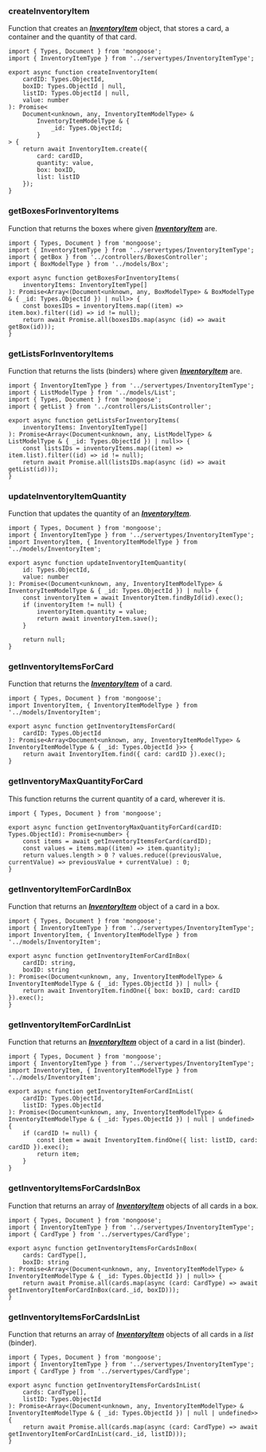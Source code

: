 ### createInventoryItem
Function that creates an **_[InventoryItem](../models/InventoryItem)_** object, that stores a card, a container and the quantity of that card. 
```tsx
import { Types, Document } from 'mongoose';
import { InventoryItemType } from '../servertypes/InventoryItemType';

export async function createInventoryItem(
    cardID: Types.ObjectId,
    boxID: Types.ObjectId | null,
    listID: Types.ObjectId | null,
    value: number
): Promise<
    Document<unknown, any, InventoryItemModelType> &
        InventoryItemModelType & {
            _id: Types.ObjectId;
        }
> {
    return await InventoryItem.create({
        card: cardID,
        quantity: value,
        box: boxID,
        list: listID
    });
}
```

### getBoxesForInventoryItems
Function that returns the boxes where given **_[InventoryItem](../models/InventoryItem)_** are.
```tsx
import { Types, Document } from 'mongoose';
import { InventoryItemType } from '../servertypes/InventoryItemType';
import { getBox } from '../controllers/BoxesController';
import { BoxModelType } from '../models/Box';

export async function getBoxesForInventoryItems(
    inventoryItems: InventoryItemType[]
): Promise<Array<(Document<unknown, any, BoxModelType> & BoxModelType & { _id: Types.ObjectId }) | null>> {
    const boxesIDs = inventoryItems.map((item) => item.box).filter((id) => id != null);
    return await Promise.all(boxesIDs.map(async (id) => await getBox(id)));
}
```

### getListsForInventoryItems
Function that returns the lists (binders) where given **_[InventoryItem](../models/InventoryItem)_** are.
```tsx
import { InventoryItemType } from '../servertypes/InventoryItemType';
import { ListModelType } from '../models/List';
import { Types, Document } from 'mongoose';
import { getList } from '../controllers/ListsController';

export async function getListsForInventoryItems(
    inventoryItems: InventoryItemType[]
): Promise<Array<(Document<unknown, any, ListModelType> & ListModelType & { _id: Types.ObjectId }) | null>> {
    const listsIDs = inventoryItems.map((item) => item.list).filter((id) => id != null);
    return await Promise.all(listsIDs.map(async (id) => await getList(id)));
}
```

### updateInventoryItemQuantity
Function that updates the quantity of an **_[InventoryItem](../models/InventoryItem)_**.
```tsx
import { Types, Document } from 'mongoose';
import { InventoryItemType } from '../servertypes/InventoryItemType';
import InventoryItem, { InventoryItemModelType } from '../models/InventoryItem';

export async function updateInventoryItemQuantity(
    id: Types.ObjectId,
    value: number
): Promise<(Document<unknown, any, InventoryItemModelType> & InventoryItemModelType & { _id: Types.ObjectId }) | null> {
    const inventoryItem = await InventoryItem.findById(id).exec();
    if (inventoryItem != null) {
        inventoryItem.quantity = value;
        return await inventoryItem.save();
    }

    return null;
}
```

### getInventoryItemsForCard
Function that returns the **_[InventoryItem](../models/InventoryItem)_** of a card.
```tsx
import { Types, Document } from 'mongoose';
import InventoryItem, { InventoryItemModelType } from '../models/InventoryItem';

export async function getInventoryItemsForCard(
    cardID: Types.ObjectId
): Promise<Array<Document<unknown, any, InventoryItemModelType> & InventoryItemModelType & { _id: Types.ObjectId }>> {
    return await InventoryItem.find({ card: cardID }).exec();
}
```

### getInventoryMaxQuantityForCard
This function returns the current quantity of a card, wherever it is.
```tsx
import { Types, Document } from 'mongoose';

export async function getInventoryMaxQuantityForCard(cardID: Types.ObjectId): Promise<number> {
    const items = await getInventoryItemsForCard(cardID);
    const values = items.map((item) => item.quantity);
    return values.length > 0 ? values.reduce((previousValue, currentValue) => previousValue + currentValue) : 0;
}
```

### getInventoryItemForCardInBox
Function that returns an **_[InventoryItem](../models/InventoryItem)_** object of a card in a box.
```tsx
import { Types, Document } from 'mongoose';
import { InventoryItemType } from '../servertypes/InventoryItemType';
import InventoryItem, { InventoryItemModelType } from '../models/InventoryItem';

export async function getInventoryItemForCardInBox(
    cardID: string,
    boxID: string
): Promise<(Document<unknown, any, InventoryItemModelType> & InventoryItemModelType & { _id: Types.ObjectId }) | null> {
    return await InventoryItem.findOne({ box: boxID, card: cardID }).exec();
}
```

### getInventoryItemForCardInList
Function that returns an **_[InventoryItem](../models/InventoryItem)_** object of a card in a list (binder).
```tsx
import { Types, Document } from 'mongoose';
import { InventoryItemType } from '../servertypes/InventoryItemType';
import InventoryItem, { InventoryItemModelType } from '../models/InventoryItem';

export async function getInventoryItemForCardInList(
    cardID: Types.ObjectId,
    listID: Types.ObjectId
): Promise<(Document<unknown, any, InventoryItemModelType> & InventoryItemModelType & { _id: Types.ObjectId }) | null | undefined> {
    if (cardID != null) {
        const item = await InventoryItem.findOne({ list: listID, card: cardID }).exec();
        return item;
    }
}
```

### getInventoryItemsForCardsInBox
Function that returns an array of **_[InventoryItem](../models/InventoryItem)_** objects of all cards in a box.
```tsx
import { Types, Document } from 'mongoose';
import { InventoryItemType } from '../servertypes/InventoryItemType';
import { CardType } from '../servertypes/CardType';

export async function getInventoryItemsForCardsInBox(
    cards: CardType[],
    boxID: string
): Promise<Array<(Document<unknown, any, InventoryItemModelType> & InventoryItemModelType & { _id: Types.ObjectId }) | null>> {
    return await Promise.all(cards.map(async (card: CardType) => await getInventoryItemForCardInBox(card._id, boxID)));
}
```

### getInventoryItemsForCardsInList
Function that returns an array of **_[InventoryItem](../models/InventoryItem)_** objects of all cards in a _list_ (binder).
```tsx
import { Types, Document } from 'mongoose';
import { InventoryItemType } from '../servertypes/InventoryItemType';
import { CardType } from '../servertypes/CardType';

export async function getInventoryItemsForCardsInList(
    cards: CardType[],
    listID: Types.ObjectId
): Promise<Array<(Document<unknown, any, InventoryItemModelType> & InventoryItemModelType & { _id: Types.ObjectId }) | null | undefined>> {
    return await Promise.all(cards.map(async (card: CardType) => await getInventoryItemForCardInList(card._id, listID)));
}
```
